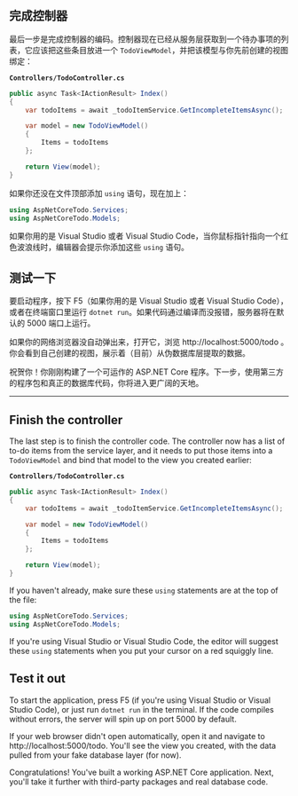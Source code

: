 ## 完成控制器

最后一步是完成控制器的编码。控制器现在已经从服务层获取到一个待办事项的列表，它应该把这些条目放进一个 `TodoViewModel`，并把该模型与你先前创建的视图绑定：

**`Controllers/TodoController.cs`**

```csharp
public async Task<IActionResult> Index()
{
    var todoItems = await _todoItemService.GetIncompleteItemsAsync();

    var model = new TodoViewModel()
    {
        Items = todoItems
    };

    return View(model);
}
```

如果你还没在文件顶部添加 `using` 语句，现在加上：

```csharp
using AspNetCoreTodo.Services;
using AspNetCoreTodo.Models;
```

如果你用的是 Visual Studio 或者 Visual Studio Code，当你鼠标指针指向一个红色波浪线时，编辑器会提示你添加这些 `using` 语句。

## 测试一下

要启动程序，按下 F5（如果你用的是 Visual Studio 或者 Visual Studio Code），或者在终端窗口里运行 `dotnet run`。如果代码通过编译而没报错，服务器将在默认的 5000 端口上运行。

如果你的网络浏览器没自动弹出来，打开它，浏览 http://localhost:5000/todo 。你会看到自己创建的视图，展示着（目前）从伪数据库层提取的数据。

祝贺你！你刚刚构建了一个可运作的 ASP.NET Core 程序。下一步，使用第三方的程序包和真正的数据库代码，你将进入更广阔的天地。

---

## Finish the controller
The last step is to finish the controller code. The controller now has a list of to-do items from the service layer, and it needs to put those items into a `TodoViewModel` and bind that model to the view you created earlier:

**`Controllers/TodoController.cs`**

```csharp
public async Task<IActionResult> Index()
{
    var todoItems = await _todoItemService.GetIncompleteItemsAsync();

    var model = new TodoViewModel()
    {
        Items = todoItems
    };

    return View(model);
}
```

If you haven't already, make sure these `using` statements are at the top of the file:

```csharp
using AspNetCoreTodo.Services;
using AspNetCoreTodo.Models;
```

If you're using Visual Studio or Visual Studio Code, the editor will suggest these `using` statements when you put your cursor on a red squiggly line.

## Test it out
To start the application, press F5 (if you're using Visual Studio or Visual Studio Code), or just run `dotnet run` in the terminal. If the code compiles without errors, the server will spin up on port 5000 by default.

If your web browser didn't open automatically, open it and navigate to http://localhost:5000/todo. You'll see the view you created, with the data pulled from your fake database layer (for now).

Congratulations! You've built a working ASP.NET Core application. Next, you'll take it further with third-party packages and real database code.
